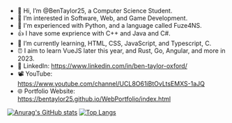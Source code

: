 - 👋 Hi, I’m @BenTaylor25, a Computer Science Student.
- 👀 I’m interested in Software, Web, and Game Development.
- 💪 I'm experienced with Python, and a language called Fuze4NS.
- 👍 I have some exprience with C++ and Java and C#.
- 🌱 I’m currently learning, HTML, CSS, JavaScript, and Typescript, C.
- ⏰ I aim to learn VueJS later this year, and Rust, Go, Angular, and more in 2023.
- 🤝 LinkedIn: https://www.linkedin.com/in/ben-taylor-oxford/
- 📽️ YouTube: https://www.youtube.com/channel/UCL8O61iBtOvLtsEMXS-1aJQ
- 🌐 Portfolio Website: https://bentaylor25.github.io/WebPortfolio/index.html

[![Anurag's GitHub stats](https://github-readme-stats.vercel.app/api?username=bentaylor25&count_private=true&show_icons=true&theme=onedark)](https://github.com/anuraghazra/github-readme-stats)
[![Top Langs](https://github-readme-stats.vercel.app/api/top-langs/?username=bentaylor25&langs_count=10&layout=compact&theme=onedark&count_private=true&card_width=250)](https://github.com/anuraghazra/github-readme-stats)
